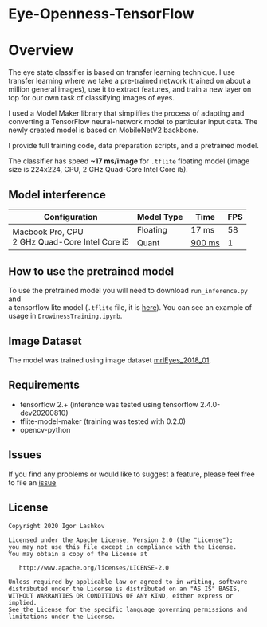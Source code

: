 # Eye-Openness-TensorFlow

# Overview

The eye state classifier is based on transfer learning technique. I use transfer learning where we take a pre-trained network (trained on about a million general images), use it to extract features, and train a new layer on top for our own task of classifying images of eyes.

I used a Model Maker library that simplifies the process of adapting and converting a TensorFlow neural-network model to particular input data. The newly created model is based on MobileNetV2 backbone.

I provide full training code, data preparation scripts, and a pretrained model.

The classifier has speed **~17 ms/image** for `.tflite` floating model (image size is 224x224, CPU, 2 GHz Quad-Core Intel Core i5).


## Model interference

<table>
    <thead>
        <tr>
            <th>Configuration</th>
            <th>Model Type</th>
            <th>Time</th>
            <th>FPS</th>
        </tr>
    </thead>
    <tbody>
        <tr>
            <td rowspan=4>Macbook Pro, CPU<br/>2 GHz Quad-Core Intel Core i5</td>
        </tr>
        <tr>
            <td>Floating</td>
            <td>17 ms</td>
            <td>58</td>
        </tr>
        <tr>
            <td>Quant</td>
            <td><a href='https://github.com/tensorflow/tensorflow/issues/21698'>900 ms</a></td>
            <td>1</td>
        </tr>
    </tbody>
</table>



## How to use the pretrained model

To use the pretrained model you will need to download `run_inference.py` and  
a tensorflow lite model (`.tflite` file, it is [here](https://drive.google.com/drive/folders/1oZTsJ550O-z3ImMlgjWRBo9JhM9vOo6-?usp=sharing)). You can see an example of usage in `DrowinessTraining.ipynb`. 


## Image Dataset
The model was trained using image dataset [mrlEyes_2018_01](http://mrl.cs.vsb.cz/eyedataset).



## Requirements

* tensorflow 2.+ (inference was tested using tensorflow 2.4.0-dev20200810)
* tflite-model-maker (training was tested with 0.2.0)
* opencv-python


## Issues

If you find any problems or would like to suggest a feature, please
feel free to file an [issue](https://github.com/iglaweb/Eye-Openness-TensorFlow/issues)

## License

    Copyright 2020 Igor Lashkov

    Licensed under the Apache License, Version 2.0 (the "License");
    you may not use this file except in compliance with the License.
    You may obtain a copy of the License at

       http://www.apache.org/licenses/LICENSE-2.0

    Unless required by applicable law or agreed to in writing, software
    distributed under the License is distributed on an "AS IS" BASIS,
    WITHOUT WARRANTIES OR CONDITIONS OF ANY KIND, either express or implied.
    See the License for the specific language governing permissions and
    limitations under the License.